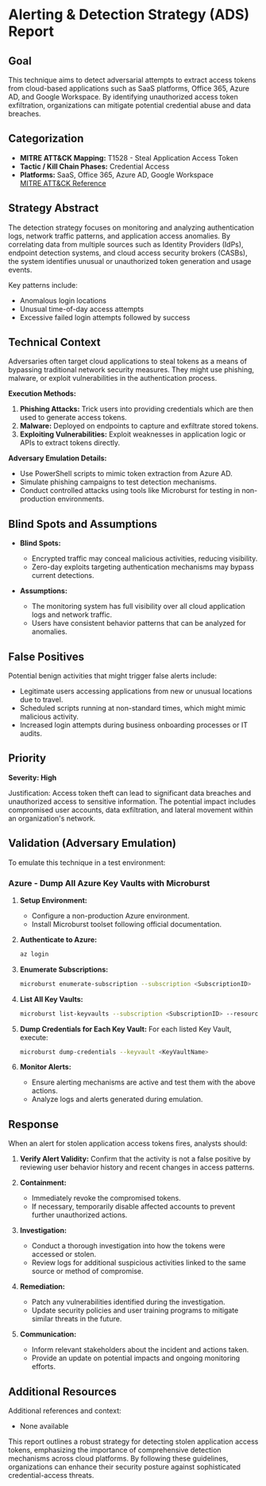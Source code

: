 # Alerting & Detection Strategy (ADS) Report

## Goal
This technique aims to detect adversarial attempts to extract access tokens from cloud-based applications such as SaaS platforms, Office 365, Azure AD, and Google Workspace. By identifying unauthorized access token exfiltration, organizations can mitigate potential credential abuse and data breaches.

## Categorization
- **MITRE ATT&CK Mapping:** T1528 - Steal Application Access Token
- **Tactic / Kill Chain Phases:** Credential Access
- **Platforms:** SaaS, Office 365, Azure AD, Google Workspace  
[MITRE ATT&CK Reference](https://attack.mitre.org/techniques/T1528)

## Strategy Abstract
The detection strategy focuses on monitoring and analyzing authentication logs, network traffic patterns, and application access anomalies. By correlating data from multiple sources such as Identity Providers (IdPs), endpoint detection systems, and cloud access security brokers (CASBs), the system identifies unusual or unauthorized token generation and usage events.

Key patterns include:
- Anomalous login locations
- Unusual time-of-day access attempts
- Excessive failed login attempts followed by success

## Technical Context
Adversaries often target cloud applications to steal tokens as a means of bypassing traditional network security measures. They might use phishing, malware, or exploit vulnerabilities in the authentication process.

**Execution Methods:**
1. **Phishing Attacks:** Trick users into providing credentials which are then used to generate access tokens.
2. **Malware:** Deployed on endpoints to capture and exfiltrate stored tokens.
3. **Exploiting Vulnerabilities:** Exploit weaknesses in application logic or APIs to extract tokens directly.

**Adversary Emulation Details:**
- Use PowerShell scripts to mimic token extraction from Azure AD.
- Simulate phishing campaigns to test detection mechanisms.
- Conduct controlled attacks using tools like Microburst for testing in non-production environments.

## Blind Spots and Assumptions
- **Blind Spots:** 
  - Encrypted traffic may conceal malicious activities, reducing visibility.
  - Zero-day exploits targeting authentication mechanisms may bypass current detections.
  
- **Assumptions:**
  - The monitoring system has full visibility over all cloud application logs and network traffic.
  - Users have consistent behavior patterns that can be analyzed for anomalies.

## False Positives
Potential benign activities that might trigger false alerts include:
- Legitimate users accessing applications from new or unusual locations due to travel.
- Scheduled scripts running at non-standard times, which might mimic malicious activity.
- Increased login attempts during business onboarding processes or IT audits.

## Priority
**Severity: High**

Justification: Access token theft can lead to significant data breaches and unauthorized access to sensitive information. The potential impact includes compromised user accounts, data exfiltration, and lateral movement within an organization's network.

## Validation (Adversary Emulation)
To emulate this technique in a test environment:

### Azure - Dump All Azure Key Vaults with Microburst

1. **Setup Environment:**
   - Configure a non-production Azure environment.
   - Install Microburst toolset following official documentation.

2. **Authenticate to Azure:**
   ```bash
   az login
   ```

3. **Enumerate Subscriptions:**
   ```bash
   microburst enumerate-subscription --subscription <SubscriptionID>
   ```

4. **List All Key Vaults:**
   ```bash
   microburst list-keyvaults --subscription <SubscriptionID> --resource-group <ResourceGroupName>
   ```

5. **Dump Credentials for Each Key Vault:**
   For each listed Key Vault, execute:
   ```bash
   microburst dump-credentials --keyvault <KeyVaultName>
   ```

6. **Monitor Alerts:**
   - Ensure alerting mechanisms are active and test them with the above actions.
   - Analyze logs and alerts generated during emulation.

## Response
When an alert for stolen application access tokens fires, analysts should:

1. **Verify Alert Validity:** Confirm that the activity is not a false positive by reviewing user behavior history and recent changes in access patterns.

2. **Containment:**
   - Immediately revoke the compromised tokens.
   - If necessary, temporarily disable affected accounts to prevent further unauthorized actions.

3. **Investigation:**
   - Conduct a thorough investigation into how the tokens were accessed or stolen.
   - Review logs for additional suspicious activities linked to the same source or method of compromise.

4. **Remediation:**
   - Patch any vulnerabilities identified during the investigation.
   - Update security policies and user training programs to mitigate similar threats in the future.

5. **Communication:**
   - Inform relevant stakeholders about the incident and actions taken.
   - Provide an update on potential impacts and ongoing monitoring efforts.

## Additional Resources
Additional references and context:
- None available

This report outlines a robust strategy for detecting stolen application access tokens, emphasizing the importance of comprehensive detection mechanisms across cloud platforms. By following these guidelines, organizations can enhance their security posture against sophisticated credential-access threats.